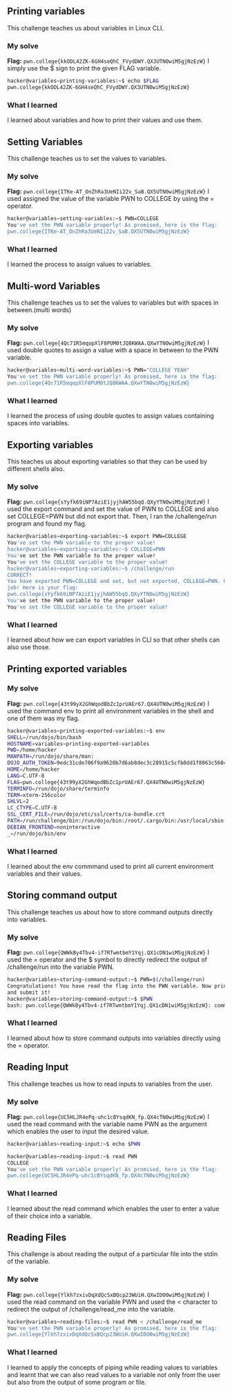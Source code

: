 ## Printing variables
This challenge teaches us about variables in Linux CLI.
### My solve                                                           
**Flag:** `pwn.college{kkODL42ZK-6GH4seQhC_FVydDWY.QX3UTN0wiM5gjNzEzW}`
I simply use the $ sign to print the given FLAG variable. 
```bash
hacker@variables~printing-variables:~$ echo $FLAG
pwn.college{kkODL42ZK-6GH4seQhC_FVydDWY.QX3UTN0wiM5gjNzEzW}
```
### What I learned
I learned about variables and how to print their values and use them.


## Setting Variables
This challenge teaches us to set the values to variables.
### My solve
**Flag:** `pwn.college{ITKe-AT_OnZhRa3UeNIi22v_SaB.QX5UTN0wiM5gjNzEzW}`
I used assigned the value of the variable PWN to COLLEGE by using the = operator.
```bash
hacker@variables~setting-variables:~$ PWN=COLLEGE
You've set the PWN variable properly! As promised, here is the flag:
pwn.college{ITKe-AT_OnZhRa3UeNIi22v_SaB.QX5UTN0wiM5gjNzEzW}
```
### What I learned
I learned the process to assign values to variables.


## Multi-word Variables
This challenge teaches us to set the values to variables but with spaces in between.(multi words)
### My solve
**Flag:** `pwn.college{4Qc71R5mqopXlF8PUM0tJQ8KWAA.QXwYTN0wiM5gjNzEzW}`
I used double quotes to assign a value with a space in between to the PWN variable.
```bash
hacker@variables~multi-word-variables:~$ PWN="COLLEGE YEAH"
You've set the PWN variable properly! As promised, here is the flag:
pwn.college{4Qc71R5mqopXlF8PUM0tJQ8KWAA.QXwYTN0wiM5gjNzEzW}
```
### What I learned
I learned the process of using double quotes to assign values containing spaces into variables.


## Exporting variables
This teaches us about exporting variables so that they can be used by different shells also.
### My solve
**Flag:** `pwn.college{sYyfk69iNP7AziE1jyjhAW55bqQ.QXyYTN0wiM5gjNzEzW}`
I used the export command and set the value of PWN to COLLEGE and also set COLLEGE=PWN but did not export that. Then, I ran the /challenge/run program and found my flag.
```bash
hacker@variables~exporting-variables:~$ export PWN=COLLEGE
You've set the PWN variable to the proper value!
hacker@variables~exporting-variables:~$ COLLEGE=PWN
You've set the PWN variable to the proper value!
You've set the COLLEGE variable to the proper value!
hacker@variables~exporting-variables:~$ /challenge/run
CORRECT!
You have exported PWN=COLLEGE and set, but not exported, COLLEGE=PWN. Great
job! Here is your flag:
pwn.college{sYyfk69iNP7AziE1jyjhAW55bqQ.QXyYTN0wiM5gjNzEzW}
You've set the PWN variable to the proper value!
You've set the COLLEGE variable to the proper value!
```
### What I learned
I learned about how we can export variables in CLI so that other shells can also use those.


## Printing exported variables
### My solve
**Flag:** `pwn.college{43t99yX2GhWqodBbZc1prUAEr67.QX4UTN0wiM5gjNzEzW}`
I used the command env to print all environment variables in the shell and one of them was my flag.
```bash
hacker@variables~printing-exported-variables:~$ env
SHELL=/run/dojo/bin/bash
HOSTNAME=variables~printing-exported-variables
PWD=/home/hacker
MANPATH=/run/dojo/share/man:
DOJO_AUTH_TOKEN=9edc31cde706f9a9620b7d6ab8dec3c28915c5cfb0dd1f8063c560c949ed873b
HOME=/home/hacker
LANG=C.UTF-8
FLAG=pwn.college{43t99yX2GhWqodBbZc1prUAEr67.QX4UTN0wiM5gjNzEzW}
TERMINFO=/run/dojo/share/terminfo
TERM=xterm-256color
SHLVL=2
LC_CTYPE=C.UTF-8
SSL_CERT_FILE=/run/dojo/etc/ssl/certs/ca-bundle.crt
PATH=/run/challenge/bin:/run/dojo/bin:/root/.cargo/bin:/usr/local/sbin:/usr/local/bin:/usr/sbin:/usr/bin:/sbin:/bin
DEBIAN_FRONTEND=noninteractive
_=/run/dojo/bin/env
```
### What I learned
I learned about the env commmand used to print all current environment variables and their values.

## Storing command output
This challenge teaches us about how to store command outputs directly into variables.
### My solve
**Flag:** `pwn.college{QWWkBy4Tbv4-if7RTwmtbmY1Yqj.QX1cDN1wiM5gjNzEzW}`
I used the = operator and the $ symbol to directly redirect the output of /challenge/run into the variable PWN.
```bash
hacker@variables~storing-command-output:~$ PWN=$(/challenge/run)
Congratulations! You have read the flag into the PWN variable. Now print it out
and submit it!
hacker@variables~storing-command-output:~$ $PWN
bash: pwn.college{QWWkBy4Tbv4-if7RTwmtbmY1Yqj.QX1cDN1wiM5gjNzEzW}: command not found
```
### What I learned
I learned about how to  store command outputs into variables directly using the = operator. 


## Reading Input
This challenge teaches us how to read inputs to variables from the user.
### My solve
**Flag:** `pwn.college{UC5HLJR4ePq-uhc1cBYsqdKN_fp.QX4cTN0wiM5gjNzEzW}`
I used the read command with the variable name PWN as the argument which enables the user to input the desired value.
```bash
hacker@variables~reading-input:~$ echo $PWN

hacker@variables~reading-input:~$ read PWN
COLLEGE
You've set the PWN variable properly! As promised, here is the flag:
pwn.college{UC5HLJR4ePq-uhc1cBYsqdKN_fp.QX4cTN0wiM5gjNzEzW}
```
### What I learned
I learned about the read command which enables the user to enter a value of their choice into a variable.

## Reading Files
This challenge is about reading the output of a particular file into the stdin of the variable.
### My solve
**Flag:** `pwn.college{Ylkh7zxivDqXdQcSxBQcp23WUiH.QXwIDO0wiM5gjNzEzW}`
I used the read command on the variable PWN and used the < character to redirect the output of /challenge/read_me into the variable.
```bash
hacker@variables~reading-files:~$ read PWN < /challenge/read_me
You've set the PWN variable properly! As promised, here is the flag:
pwn.college{Ylkh7zxivDqXdQcSxBQcp23WUiH.QXwIDO0wiM5gjNzEzW}
```
### What I learned
I learned to apply the concepts of piping while reading values to variables and learnt that we can also read values to a variable not only from the user but also from the output of some program or file.









